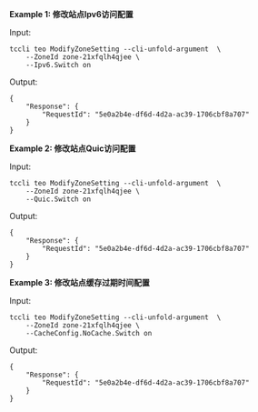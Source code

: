 **Example 1: 修改站点Ipv6访问配置**



Input: 

```
tccli teo ModifyZoneSetting --cli-unfold-argument  \
    --ZoneId zone-21xfqlh4qjee \
    --Ipv6.Switch on
```

Output: 
```
{
    "Response": {
        "RequestId": "5e0a2b4e-df6d-4d2a-ac39-1706cbf8a707"
    }
}
```

**Example 2: 修改站点Quic访问配置**



Input: 

```
tccli teo ModifyZoneSetting --cli-unfold-argument  \
    --ZoneId zone-21xfqlh4qjee \
    --Quic.Switch on
```

Output: 
```
{
    "Response": {
        "RequestId": "5e0a2b4e-df6d-4d2a-ac39-1706cbf8a707"
    }
}
```

**Example 3: 修改站点缓存过期时间配置**



Input: 

```
tccli teo ModifyZoneSetting --cli-unfold-argument  \
    --ZoneId zone-21xfqlh4qjee \
    --CacheConfig.NoCache.Switch on
```

Output: 
```
{
    "Response": {
        "RequestId": "5e0a2b4e-df6d-4d2a-ac39-1706cbf8a707"
    }
}
```

